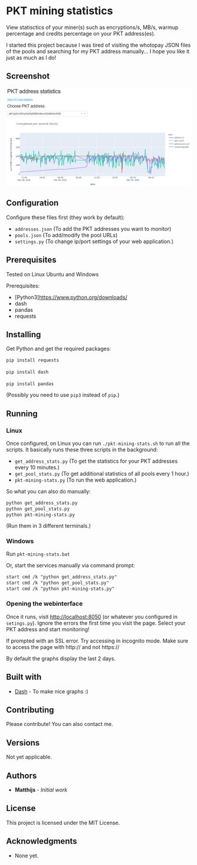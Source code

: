 # PKT mining statistics

View statisctics of your miner(s) such as encryptions/s, MB/s, warmup percentage and credits percentage on your PKT address(es).

I started this project because I was tired of visiting the whotopay JSON files of the pools and searching for my PKT address manually... I hope you like it just as much as I do!

## Screenshot

![Screenshot of PKT mining statisctics](/docs/pkt-mining-stats-screenshot.png?raw=true)

## Configuration

Configure these files first (they work by default):

* `addresses.json` (To add the PKT addresses you want to monitor)
* `pools.json` (To add/modify the pool URLs)
* `settings.py` (To change ip/port settings of your web application.)

## Prerequisites

Tested on Linux Ubuntu and Windows

Prerequisites:

* [Python3]https://www.python.org/downloads/
* dash
* pandas
* requests

## Installing

Get Python and get the required packages:

```
pip install requests

pip install dash

pip install pandas
```

(Possibly you need to use `pip3` instead of `pip`.)

## Running

### Linux
Once configured, on Linux you can run `./pkt-mining-stats.sh` to run all the scripts. It basically runs these three scripts in the background:

* `get_address_stats.py` (To get the statistics for your PKT addresses every 10 minutes.)
* `get_pool_stats.py` (To get additional statistics of all pools every 1 hour.)
* `pkt-mining-stats.py` (To run the web application.)

So what you can also do manually:

```
python get_address_stats.py
python get_pool_stats.py
python pkt-mining-stats.py
```
(Run them in 3 different terminals.)

### Windows

Run `pkt-mining-stats.bat`

Or, start the services manually via command prompt:

```
start cmd /k "python get_address_stats.py"
start cmd /k "python get_pool_stats.py"
start cmd /k "python pkt-mining-stats.py"
```

### Opening the webinterface
Once it runs, visit <http://localhost:8050> (or whatever you configured in `setings.py`).
Ignore the errors the first time you visit the page. Select your PKT address and start monitoring!

If prompted with an SSL error. Try accessing in incognito mode.
Make sure to access the page with http:// and not https://

By default the graphs display the last 2 days.

## Built with

* [Dash](https://plotly.com/dash/) - To make nice graphs :)

## Contributing

Please contribute! You can also contact me.

## Versions

Not yet applicable.

## Authors

* **Matthijs** - *Initial work*

## License

This project is licensed under the MIT License.

## Acknowledgments

* None yet.
